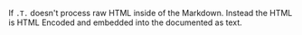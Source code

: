 ﻿If `.T.` doesn't process raw HTML inside of the Markdown. Instead the HTML is HTML Encoded and embedded into the documented as text.